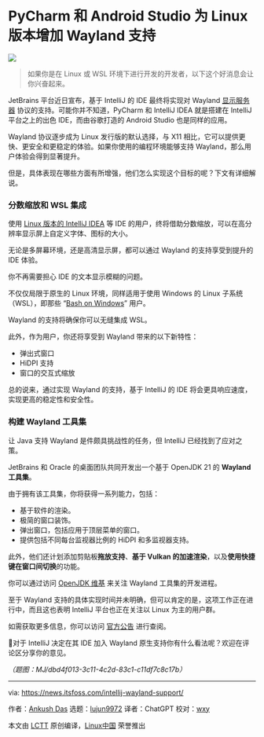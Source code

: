 [#]: subject: "PyCharm and Android Studio to Feature Wayland Support for Linux"
[#]: via: "https://news.itsfoss.com/intellij-wayland-support/"
[#]: author: "Ankush Das https://news.itsfoss.com/author/ankush/"
[#]: collector: "lujun9972/lctt-scripts-1693450080"
[#]: translator: "ChatGPT"
[#]: reviewer: "wxy"
[#]: publisher: "wxy"
[#]: url: "https://linux.cn/article-16148-1.html"

PyCharm 和 Android Studio 为 Linux 版本增加 Wayland 支持
======

![][0]

> 如果你是在 Linux 或 WSL 环境下进行开发的开发者，以下这个好消息会让你兴奋起来。

JetBrains 平台近日宣布，基于 IntelliJ 的 IDE 最终将实现对 Wayland [显示服务器][1] 协议的支持。可能你并不知道，PyCharm 和 IntelliJ IDEA 就是搭建在 IntelliJ 平台之上的出色 IDE，而由谷歌打造的 Android Studio 也是同样的应用。

Wayland 协议逐步成为 Linux 发行版的默认选择，与 X11 相比，它可以提供更快、更安全和更稳定的体验。如果你使用的编程环境能够支持 Wayland，那么用户体验会得到显著提升。

但是，具体表现在哪些方面有所增强，他们怎么实现这个目标的呢？下文有详细解说。

### 分数缩放和 WSL 集成

使用 [Linux 版本的 IntelliJ IDEA][3] 等 IDE 的用户，终将借助分数缩放，可以在高分辨率显示屏上自定义字体、图标的大小。

无论是多屏幕环境，还是高清显示屏，都可以通过 Wayland 的支持享受到提升的 IDE 体验。

你不再需要担心 IDE 的文本显示模糊的问题。

不仅仅局限于原生的 Linux 环境，同样适用于使用 Windows 的 Linux 子系统（WSL），即那些 “[Bash on Windows][4]” 用户。

Wayland 的支持将确保你可以无缝集成 WSL。

此外，作为用户，你还将享受到 Wayland 带来的以下新特性：

  * 弹出式窗口
  * HiDPI 支持
  * 窗口的交互式缩放

总的说来，通过实现 Wayland 的支持，基于 IntelliJ 的 IDE 将会更具响应速度，实现更高的稳定性和安全性。

### 构建 Wayland 工具集

让 Java 支持 Wayland 是件颇具挑战性的任务，但 IntelliJ 已经找到了应对之策。

JetBrains 和 Oracle 的桌面团队共同开发出一个基于 OpenJDK 21 的 **Wayland 工具集**。

由于拥有该工具集，你将获得一系列能力，包括：

  * 基于软件的渲染。
  * 极简的窗口装饰。
  * 弹出窗口，包括应用于顶层菜单的窗口。
  * 提供包括不同每台监视器比例的 HiDPI 和多监视器支持。

此外，他们还计划添加剪贴板**拖放支持**、**基于 Vulkan 的加速渲染**，以及**使用快捷键在窗口间切换**的功能。

你可以通过访问 [OpenJDK 维基][5] 来关注 Wayland 工具集的开发进程。

至于 Wayland 支持的具体实现时间并未明确，但可以肯定的是，这项工作正在进行中，而且这也表明 IntelliJ 平台也正在关注以 Linux 为主的用户群。

如需获取更多信息，你可以访问 [官方公告][6] 进行查阅。

💬对于 IntelliJ 决定在其 IDE 加入 Wayland 原生支持你有什么看法呢？欢迎在评论区分享你的意见。

*（题图：MJ/dbd4f013-3c11-4c2d-83c1-c11df7c8c17b）*

--------------------------------------------------------------------------------

via: https://news.itsfoss.com/intellij-wayland-support/

作者：[Ankush Das][a]
选题：[lujun9972][b]
译者：ChatGPT
校对：[wxy](https://github.com/wxy)

本文由 [LCTT](https://github.com/LCTT/TranslateProject) 原创编译，[Linux中国](https://linux.cn/) 荣誉推出

[a]: https://news.itsfoss.com/author/ankush/
[b]: https://github.com/lujun9972
[1]: https://itsfoss.com/display-server/
[2]: https://itsfoss.com/content/images/size/w256h256/2022/12/android-chrome-192x192.png
[3]: https://itsfoss.com/install-intellij-ubuntu-linux/
[4]: https://itsfoss.com/install-bash-on-windows/
[5]: https://wiki.openjdk.org/display/wakefield/Work+breakdown
[6]: https://blog.jetbrains.com/platform/2023/08/wayland-support/
[0]: https://img.linux.net.cn/data/attachment/album/202309/01/155506s4y763kpkilia3z9.jpg